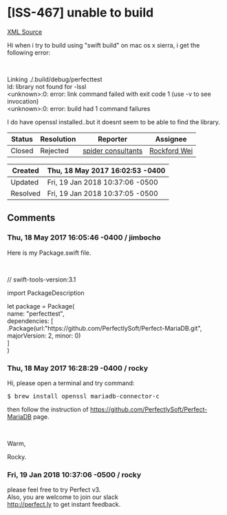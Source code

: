 # [ISS-467] unable to build 

[XML Source](./xml/ISS-467.xml)
<p><p>Hi when i try to build using "swift build" on mac os x sierra, i get the following error: </p>

<p> </p>

<p>Linking ./.build/debug/perfecttest<br/>
ld: library not found for -lssl<br/>
&lt;unknown&gt;:0: error: link command failed with exit code 1 (use -v to see invocation)<br/>
&lt;unknown&gt;:0: error: build had 1 command failures</p>

<p>I do have openssl installed..but it doesnt seem to be able to find the library.</p></p>





Status|Resolution|Reporter|Assignee
------|----------|--------|--------
Closed|Rejected|[spider consultants](jimbocho)|[Rockford Wei]($rocky)





Created|Thu, 18 May 2017 16:02:53 -0400
-------|--------------
Updated|Fri, 19 Jan 2018 10:37:06 -0500
Resolved|Fri, 19 Jan 2018 10:37:05 -0500


## Comments




### Thu, 18 May 2017 16:05:46 -0400 / jimbocho 

<p><p>Here is my Package.swift file.</p>

<p> </p>

<p>// swift-tools-version:3.1</p>

<p>import PackageDescription</p>

<p>let package = Package(<br/>
 name: "perfecttest",<br/>
 dependencies: [<br/>
 .Package(url:"https://github.com/PerfectlySoft/Perfect-MariaDB.git", majorVersion: 2, minor: 0)<br/>
 ]<br/>
)</p></p>


### Thu, 18 May 2017 16:28:29 -0400 / rocky 

<p><p>Hi, please open a terminal and try command:</p>
<div class="code panel" style="border-width: 1px;"><div class="codeContent panelContent">
<pre class="code-java">$ brew install openssl mariadb-connector-c
</pre>
</div></div>
<p>then follow the instruction of <a href="https://github.com/PerfectlySoft/Perfect-MariaDB" class="external-link" rel="nofollow">https://github.com/PerfectlySoft/Perfect-MariaDB</a> page.</p>

<p> </p>

<p>Warm,</p>

<p>Rocky.</p></p>


### Fri, 19 Jan 2018 10:37:06 -0500 / rocky 

<p><p>please feel free to try Perfect v3.<br/>
Also, you are welcome to join our slack <br/>
<a href="http://perfect.ly/" class="external-link" rel="nofollow">http://perfect.ly</a> to get instant feedback.</p></p>


